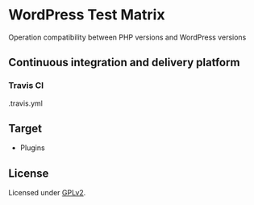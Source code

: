 # WordPress Test Matrix

Operation compatibility between PHP versions and WordPress versions

## Continuous integration and delivery platform

### Travis CI

.travis.yml

## Target

* Plugins

## License

Licensed under [GPLv2](https://www.gnu.org/licenses/gpl-2.0.html).
